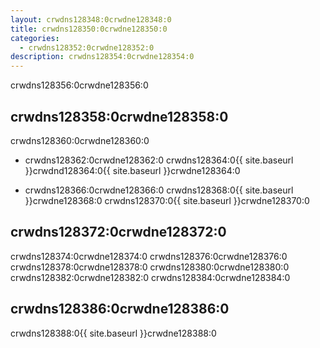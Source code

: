 ```yaml
---
layout: crwdns128348:0crwdne128348:0
title: crwdns128350:0crwdne128350:0
categories:
  - crwdns128352:0crwdne128352:0
description: crwdns128354:0crwdne128354:0
---
```

crwdns128356:0crwdne128356:0

## crwdns128358:0crwdne128358:0

crwdns128360:0crwdne128360:0

- crwdns128362:0crwdne128362:0 crwdns128364:0{{ site.baseurl }}crwdnd128364:0{{ site.baseurl }}crwdne128364:0

- crwdns128366:0crwdne128366:0 crwdns128368:0{{ site.baseurl }}crwdne128368:0 crwdns128370:0{{ site.baseurl }}crwdne128370:0

## crwdns128372:0crwdne128372:0

crwdns128374:0crwdne128374:0 crwdns128376:0crwdne128376:0 crwdns128378:0crwdne128378:0 crwdns128380:0crwdne128380:0 crwdns128382:0crwdne128382:0 crwdns128384:0crwdne128384:0

## crwdns128386:0crwdne128386:0

crwdns128388:0{{ site.baseurl }}crwdne128388:0